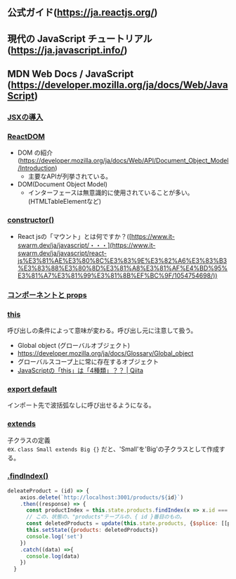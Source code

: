 ## 公式ガイド(https://ja.reactjs.org/)
## 現代の JavaScript チュートリアル(https://ja.javascript.info/)
## MDN Web Docs / JavaScript (https://developer.mozilla.org/ja/docs/Web/JavaScript)

### [JSXの導入](https://ja.reactjs.org/docs/introducing-jsx.html)

### [ReactDOM](https://ja.reactjs.org/docs/react-dom.html)
  - DOM の紹介(https://developer.mozilla.org/ja/docs/Web/API/Document_Object_Model/Introduction)
    - 主要なAPIが列挙されている。
  - DOM(Document Object Model)
    - インターフェースは無意識的に使用されていることが多い。(HTMLTableElementなど)
### [constructor()](https://ja.reactjs.org/docs/react-component.html#constructor)
- React jsの「マウント」とは何ですか？([https://www.it-swarm.dev/ja/javascript/・・・](https://www.it-swarm.dev/ja/javascript/react-js%E3%81%AE%E3%80%8C%E3%83%9E%E3%82%A6%E3%83%B3%E3%83%88%E3%80%8D%E3%81%A8%E3%81%AF%E4%BD%95%E3%81%A7%E3%81%99%E3%81%8B%EF%BC%9F/1054754698/))

### [コンポーネントと props](https://ja.reactjs.org/docs/components-and-props.html)

### [this](https://developer.mozilla.org/ja/docs/Web/JavaScript/Reference/Operators/this)
呼び出しの条件によって意味が変わる。呼び出し元に注意して扱う。
  - Global object (グローバルオブジェクト)
  - https://developer.mozilla.org/ja/docs/Glossary/Global_object
  - グローバルスコープ上に常に存在するオブジェクト
- [JavaScriptの「this」は「4種類」？？ | Qiita](https://qiita.com/takeharu/items/9935ce476a17d6258e27)

### [export default](https://ja.javascript.info/import-export#ref-535)
インポート先で波括弧なしに呼び出せるようになる。

### [extends](https://developer.mozilla.org/ja/docs/Web/JavaScript/Reference/Classes/extends)
子クラスの定義  
ex. ```class Small extends Big {}``` だと、'Small'を'Big'の子クラスとして作成する。

### [.findIndex()](https://developer.mozilla.org/ja/docs/Web/JavaScript/Reference/Global_Objects/Array/findIndex)
~~~js
deleateProduct = (id) => {
    axios.delete(`http://localhost:3001/products/${id}`)
    .then((response) => {
      const productIndex = this.state.products.findIndex(x => x.id === id)
      // この、状態の、"products"テーブルの、{ id }番目のもの。
      const deletedProducts = update(this.state.products, {$splice: [[productIndex, 1]]})
      this.setState({products: deletedProducts})
      console.log('set')
    })
    .catch((data) =>{
      console.log(data)
    })
  }
~~~
